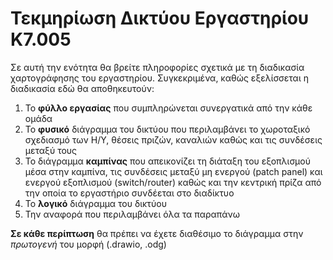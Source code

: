 # Τεκμηρίωση Δικτύου Εργαστηρίου Κ7.005

Σε αυτή την ενότητα θα βρείτε πληροφορίες σχετικά με τη διαδικασία χαρτογράφησης του εργαστηρίου. Συγκεκριμένα, καθώς εξελίσσεται η διαδικασία εδώ θα αποθηκευτούν:

1. To **φύλλο εργασίας** που συμπληρώνεται συνεργατικά από την κάθε ομάδα 
2. Το **φυσικό** διάγραμμα του δικτύου που περιλαμβάνει το χωροταξικό σχεδιασμό των Η/Υ, θέσεις πριζών, καναλιών καθώς και τις συνδέσεις μεταξύ τους
3. To διάγραμμα **καμπίνας** που απεικονίζει τη διάταξη του εξοπλισμού μέσα στην καμπίνα, τις συνδέσεις μεταξύ μη ενεργού (patch panel) και ενεργού εξοπλισμού (switch/router) καθώς και την κεντρική πρίζα από την οποία το εργαστήριο συνδέεται στο διαδίκτυο
4. Το **λογικό** διάγραμμα του δικτύου 
5. Την αναφορά που περιλαμβάνει όλα τα παραπάνω

**Σε κάθε περίπτωση** θα πρέπει να έχετε διαθέσιμο το διάγραμμα στην _πρωτογενή_ του μορφή (.drawio, .odg)
